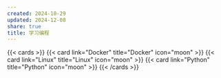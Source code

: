 ```yaml
---
created: 2024-10-29
updated: 2024-12-08
share: true
title: 学习编程
---
```


{{< cards >}} {{< card link="Docker" title="Docker" icon="moon" >}} {{< card link="Linux" title="Linux" icon="moon" >}} {{< card link="Python" title="Python" icon="moon" >}} {{< /cards >}}
